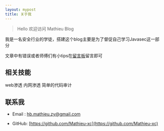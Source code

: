 ```yaml
---
layout: mypost
title: 关于我
---
```


> Hello 欢迎访问 Mathieu Blog

我是一名安全行业的学徒，搭建这个blog主要是为了督促自己学习Javasec这一部分

文章中有错误或者师傅们有小tips在[留言板](chat.html)留言即可

## 相关技能

web渗透 内网渗透 简单的代码审计

## 联系我

- Email&nbsp;: [hb.mathieu.zy@gmail.com](mailto:hb.mathieu.zy@gmail.com)

- GitHub: [https://github.com/Mathieu-xc](https://github.com/Mathieu-xc)
